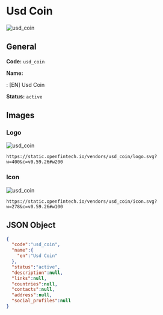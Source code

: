 
# Usd Coin 
![usd_coin](https://static.openfintech.io/vendors/usd_coin/logo.svg?w=400&c=v0.59.26#w200)  

## General 
 
**Code:** `usd_coin` 
 
**Name:** 
 
:	[EN] Usd Coin 
 
**Status:** `active` 
 

## Images 

### Logo 
 
![usd_coin](https://static.openfintech.io/vendors/usd_coin/logo.svg?w=400&c=v0.59.26#w200)  

```
https://static.openfintech.io/vendors/usd_coin/logo.svg?w=400&c=v0.59.26#w200
```  

### Icon 
 
![usd_coin](https://static.openfintech.io/vendors/usd_coin/icon.svg?w=278&c=v0.59.26#w100)  

```
https://static.openfintech.io/vendors/usd_coin/icon.svg?w=278&c=v0.59.26#w100
```  

## JSON Object 

```json
{
  "code":"usd_coin",
  "name":{
    "en":"Usd Coin"
  },
  "status":"active",
  "description":null,
  "links":null,
  "countries":null,
  "contacts":null,
  "address":null,
  "social_profiles":null
}
```  

